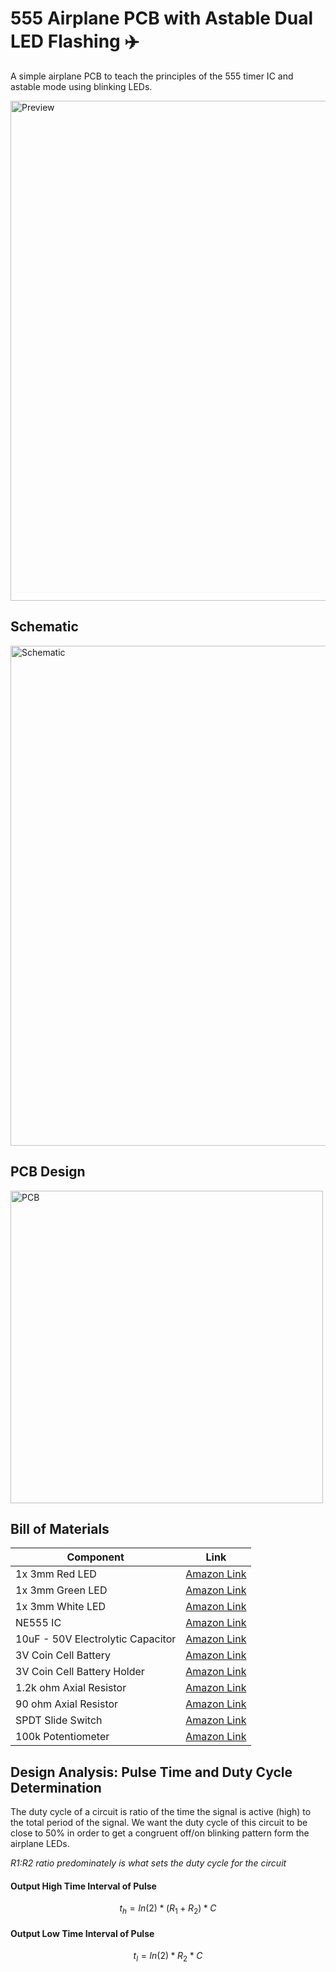 # 555 Airplane PCB with Astable Dual LED Flashing ✈️
A simple airplane PCB to teach the principles of the 555 timer IC and astable mode using blinking LEDs.

<img src="https://github.com/ANG13T/555-plane/blob/main/assets/preview.PNG" alt="Preview" width="800" />

## Schematic
<img src="https://github.com/ANG13T/555-plane/blob/main/assets/schematic.PNG" alt="Schematic" width="800" />

## PCB Design
<img src="https://github.com/ANG13T/555-plane/blob/main/assets/pcb.PNG" alt="PCB" width="500" />

## Bill of Materials
| Component                   | Link                                                                                                      |
|-----------------------------|-----------------------------------------------------------------------------------------------------------|
| 1x 3mm Red LED             | [Amazon Link](https://www.amazon.com/Diode-Lights-120Pcs-Emitting-Assorted/dp/B0BY28JTFC/ref=sr_1_4?sr=8-4) |
| 1x 3mm Green LED           | [Amazon Link](https://www.amazon.com/Diode-Lights-120Pcs-Emitting-Assorted/dp/B0BY2CZN7M/ref=sr_1_2?sr=8-2) |
| 1x 3mm White LED           | [Amazon Link](https://www.amazon.com/Diode-Lights-120Pcs-Emitting-Assorted/dp/B0BY2DDW65/ref=sr_1_5?sr=8-5) |
| NE555 IC                    | [Amazon Link](https://www.amazon.com/MCIGICM-ne555-Timer-Pulse-Generator/dp/B077BRB6W6/ref=sr_1_2?sr=8-2) |
| 10uF - 50V Electrolytic Capacitor| [Amazon Link](https://www.amazon.com/ALLECIN-Electrolytic-Capacitor-0-2x0-43in-Capacitors/dp/B0CMQ958P5/ref=sr_1_3?crid=2ICLQ9FUBW19B&dib=eyJ2IjoiMSJ9.C47EZG-dnalYqTdKMkTS05zReWTQ19mcpxs4N_frXipdp5XSQiWz4c7zb-2pxkbMmGGnHyfwyHGS_GD-nd8Jmuj44WOG_C18SbRbJntl3-i8rgk9XD6lwg15ccN5xahj6pxgjSOev29LfAQDMl4G1u9uS8hSIrsBCetQIRGDxxxoDjcCTdLhqSaNBkuguRSMJs1OhP_L-0RoonNdno3RzyHwfENFL2Gq4jAt6KebyP10fBdW3NigkikWa2jYVdLuwDC1kD5hmHFlR0ozY7yCY2_-evbQXFzFGJl-ohzh3Mw._F0t1BZz3gJ8Bi-dTDPeWECma9IJrG3_ymgolVShfdU&dib_tag=se&keywords=ALLECIN+10uF+50V+5x11mm+Electrolytic+Capacitor+10+UF+MFD+50+Volt+0.2x0.43in+Aluminum+Capacitors+%28Pack+of+15%29&qid=1727495312&s=industrial&sprefix=allecin+10uf+50v+5x11mm+electrolytic+capacitor+10+uf+mfd+50+volt+0.2x0.43in+aluminum+capacitors+pack+of+15+%2Cindustrial%2C614&sr=1-3) |
| 3V Coin Cell Battery        | [Amazon Link](https://www.amazon.com/LiCB-CR2032-Lithium-Battery-10-Pack/dp/B071D4DKTZ/ref=sr_1_8?sr=8-8) |
| 3V Coin Cell Battery Holder | [Amazon Link](https://www.amazon.com/bnafes-Surface-CR2032-Button-Battery/dp/B09KG8S6Z9/ref=sr_1_3?sr=8-3) |
| 1.2k ohm Axial Resistor    | [Amazon Link](https://www.amazon.com/Resistor-Tolerance-Resistors-Limiting-Certificated/dp/B08QRLJJMC/ref=sr_1_1?dib=eyJ2IjoiMSJ9.bFnVsUm-rVIZ6nX8IE_TEPs7SgKgCY3qj1LEilxAHpuvGoYnb3mmiQbKKKpo_tM6u-t2sj83XdvzmXBt9RKYuscte5cM64rO5gwJF7Q2mJHEqQ6HsQSrPICmN9_nm_wJEFFB8QsNW6jEbVCV2X12iC20LLi6wLUwBakHlDmNA9R1VerKR5a2s5Ljt-hzVRfmMenS-k2R81ucrrkHRmhCZkBb2QShM-brWdWwz93MzvQ.LCsJyJAFStVPh2yPoYC7kh_r7XQRArlWfB6xSpTg1yc&dib_tag=se&keywords=1.2k+ohm+Axial+Resistor&qid=1726619978&sr=8-1) |
| 90 ohm Axial Resistor      | [Amazon Link](https://www.amazon.com/Resistor-Tolerance-Resistors-Limiting-Certificated/dp/B08QRCQY4J/ref=sr_1_1?crid=F2035RURHFBE&dib=eyJ2IjoiMSJ9.x79ivvPhUMsOgn0mwYi9HUloh9rnRkPpkXcuSqcw5OXEl9Cs1SuK7oR7BfTgjhcwOo_rqmqnKAM40pgPe2HuJyJLvH-tKOiYtoQv4_Z_gx0eyhZ2A_wuGBNZC3UL7YncR_JdDpczxGDcS4udbnNEJzen4JAIEpgiWtH1PSp4bgNQaFhoFz2KVE_hxS4hzb3GkhP3tD9eyJu9U71x6Od3G-ec5ASPbc3hb2fvMvKYevM.9YJKewUHyJnDPIFXBN1C6Bp7SCnlo2DcytGkNcYiPLE&dib_tag=se&keywords=90+ohm+Axial+Resistor&qid=1726619999&sprefix=1.2k+ohm+axial+resistor%2Caps%2C245&sr=8-1) |
| SPDT Slide Switch          | [Amazon Link](https://www.amazon.com/HiLetgo-SS-12D00-Toggle-Switch-Vertical/dp/B07RTJDW27/ref=sr_1_2?sr=8-2) |
| 100k Potentiometer          | [Amazon Link](https://www.amazon.com/Sscon-Breadboard-Potentiometer-Arduino-3386MP-104/dp/B07QZ67C2K/ref=sr_1_7?crid=1ZQ1S7PVZS21Z&dib=eyJ2IjoiMSJ9.ALke2vkdw7lw76jKYVkSCsz7yyM2giK0dFq_aH_VpgXj6_QP1JfsWtv0vz2UfV4qxAuq7Htfpj3h7HFThshZVkfJSjn-1LK_C05GDaOsFXdy7CHmUE8g6ZAux-A8Mg8fl7HIi1_cJc2JLeZ1H9VO_XPKU_RMg4UzblocHcNDzP0vG59jG24hv_xCvfZdxmIBon_iU5moHPPxIBydwMKM1kP2T3MDoluO-GZkw-gWJkg.H77FQo1L84C_nGlk5uuYeE7-Us3chvHOX5xWOAhK78I&dib_tag=se&keywords=100k+trim+Potentiometer&qid=1726620068&sprefix=100k+trim+potentiometer%2Caps%2C157&sr=8-7) |

## Design Analysis: Pulse Time and Duty Cycle Determination

The duty cycle of a circuit is ratio of the time the signal is active (high) to the total period of the signal. 
We want the duty cycle of this circuit to be close to 50% in order to get a congruent off/on blinking pattern form the airplane LEDs.

*R1:R2 ratio predominately is what sets the duty cycle for the circuit*

#### Output High Time Interval of Pulse

$$
t_h = ln(2) * (R_1 + R_2) * C
$$

#### Output Low Time Interval of Pulse

$$
t_l = ln(2) * R_2 * C
$$

